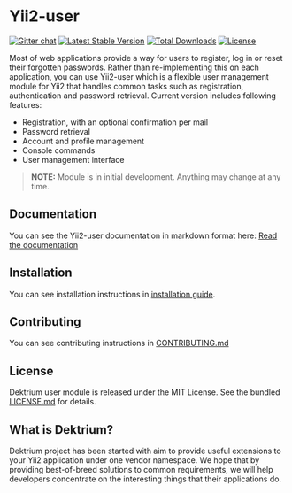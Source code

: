 # Yii2-user
[![Gitter chat](https://badges.gitter.im/dektrium/yii2-user.png)](https://gitter.im/dektrium/yii2-user) [![Latest Stable Version](https://poser.pugx.org/dektrium/yii2-user/v/stable.png)](https://packagist.org/packages/dektrium/yii2-user) [![Total Downloads](https://poser.pugx.org/dektrium/yii2-user/downloads.png)](https://packagist.org/packages/dektrium/yii2-user) [![License](https://poser.pugx.org/dektrium/yii2-user/license.png)](https://packagist.org/packages/dektrium/yii2-user)

Most of web applications provide a way for users to register, log in or reset their forgotten passwords. Rather than
re-implementing this on each application, you can use Yii2-user which is a flexible user management module for Yii2 that
handles common tasks such as registration, authentication and password retrieval. Current version includes following features:

* Registration, with an optional confirmation per mail
* Password retrieval
* Account and profile management
* Console commands
* User management interface

> **NOTE:** Module is in initial development. Anything may change at any time.

## Documentation

You can see the Yii2-user documentation in markdown format here: [Read the documentation](docs/index.md)

## Installation

You can see installation instructions in [installation guide](docs/installation.md).

## Contributing

You can see contributing instructions in [CONTRIBUTING.md](CONTRIBUTING.md)

## License

Dektrium user module is released under the MIT License. See the bundled [LICENSE.md](LICENSE.md) for details.

## What is Dektrium?

Dektrium project has been started with aim to provide useful extensions to your Yii2 application under one vendor
namespace. We hope that by providing best-of-breed solutions to common requirements, we will help developers concentrate
on the interesting things that their applications do.